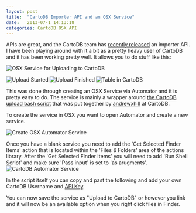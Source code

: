 ```yaml
---
layout: post
title:  "CartoDB Importer API and an OSX Service"
date:   2013-07-1 14:13:18
categories: CartoDB OSX API
---
```


APIs are great, and the CartoDB team has [recently released](http://blog.cartodb.com/post/54101913823/got-files-weve-got-a-import-api) an importer API. I have been playing around with it a bit as a pretty heavy user of CartoDB and it has been working pretty well. It allows you to do stuff like this:

![OSX Service for Uploading to CartoDB](http://www.galenevans.org/images/cartodb_osx_service.png)  

![Upload Started](http://www.galenevans.org/images/upload_started.png)
![Upload Finished](http://www.galenevans.org/images/upload_finished.png)
![Table in CartoDB](http://www.galenevans.org/images/cartodb_table_uploaded.png)

This was done through creating an OSX Service via Automator and it is pretty easy to do. The service is mainly a wrapper around [the CartoDB upload bash script](https://gist.github.com/andrewxhill/5884845) that was put together by [andrewxhill](https://www.github.com/andrewxhill) at CartoDB. 

To create the service in OSX you want to open Automator and create a new service.

![Create OSX Automator Service](http://www.galenevans.org/images/OSX_Automater_Service.png)

Once you have a blank service you need to add the 'Get Selected Finder Items' action that is located within the 'Files & Folders' area of the actions library. After the 'Get Selected Finder Items' you will need to add 'Run Shell Script' and make sure 'Pass input' is set to 'as arugments'.
![CartoDB Automator Service](http://www.galenevans.org/images/CartoDB_Upload_Service_in_Automator.png)

In the script itself you can copy and past the following and add your own CartoDB Username and 
[API Key](http://developers.cartodb.com/documentation/cartodb-apis.html#authentication). 

<script src="https://gist.github.com/gevans22/5900712.js">
</script>

You can now save the service as "Upload to CartoDB" or however you link and it will now be an available option when you right click files in Finder.